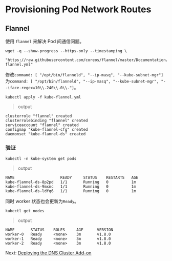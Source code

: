 # Provisioning Pod Network Routes

## Flannel

使用 `flannel` 来解决 Pod 间通信问题。

```
wget -q --show-progress --https-only --timestamping \
	"https://raw.githubusercontent.com/coreos/flannel/master/Documentation/kube-flannel.yml"
```

修改`command: [ "/opt/bin/flanneld", "--ip-masq", "--kube-subnet-mgr"]`为`command: [ "/opt/bin/flanneld", "--ip-masq", "--kube-subnet-mgr", "--iface-regex=10\\.240\\.0\\."]`。

```
kubectl apply -f kube-flannel.yml
```

> output

```
clusterrole "flannel" created
clusterrolebinding "flannel" created
serviceaccount "flannel" created
configmap "kube-flannel-cfg" created
daemonset "kube-flannel-ds" created
```

### 验证
```
kubectl -n kube-system get pods
```

> output

```
NAME                    READY     STATUS    RESTARTS   AGE
kube-flannel-ds-8p2pd   1/1       Running   0          1m
kube-flannel-ds-9mxnc   1/1       Running   0          1m
kube-flannel-ds-ldfq6   1/1       Running   0          1m
```

同时 worker 状态也会更新为`Ready`。

```
kubectl get nodes
```

> output

```
NAME       STATUS    ROLES     AGE      VERSION
worker-0   Ready     <none>    3m       v1.8.0
worker-1   Ready     <none>    3m       v1.8.0
worker-2   Ready     <none>    3m       v1.8.0
```

Next: [Deploying the DNS Cluster Add-on](12-dns-addon.md)
